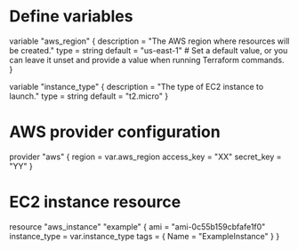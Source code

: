 # Define variables

variable "aws_region" {
  description = "The AWS region where resources will be created."
  type        = string
  default     = "us-east-1" # Set a default value, or you can leave it unset and provide a value when running Terraform commands.
}

variable "instance_type" {
  description = "The type of EC2 instance to launch."
  type        = string
  default     = "t2.micro"
}

# AWS provider configuration
provider "aws" {
  region     = var.aws_region
  access_key = "XX"
  secret_key = "YY"
}
# EC2 instance resource
resource "aws_instance" "example" {
  ami           = "ami-0c55b159cbfafe1f0"
  instance_type = var.instance_type
  tags = {
    Name = "ExampleInstance"
  }
}